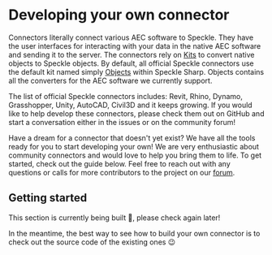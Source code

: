 # Developing your own connector

Connectors literally connect various AEC software to Speckle. They have the user interfaces for interacting with your data in the native AEC software and sending it to the server. The connectors rely on [Kits](/dev/kits) to convert native objects to Speckle objects. By default, all official Speckle connectors use the default kit named simply [Objects](/dev/objects) within Speckle Sharp. Objects contains all the converters for the AEC software we currently support.

The list of official Speckle connectors includes: Revit, Rhino, Dynamo, Grasshopper, Unity, AutoCAD, Civil3D and it keeps growing. If you would like to help develop these connectors, please check them out on GitHub and start a conversation either in the issues or on the community forum!

Have a dream for a connector that doesn't yet exist? We have all the tools ready for you to start developing your own! We are very enthusiastic about community connectors and would love to help you bring them to life. To get started, check out the guide below. Feel free to reach out with any questions or calls for more contributors to the project on our [forum](https://discourse.speckle.works/).

## Getting started

This section is currently being built 🚧, please check again later!

In the meantime, the best way to see how to build your own connector is to check out the source code of the existing ones 😉
